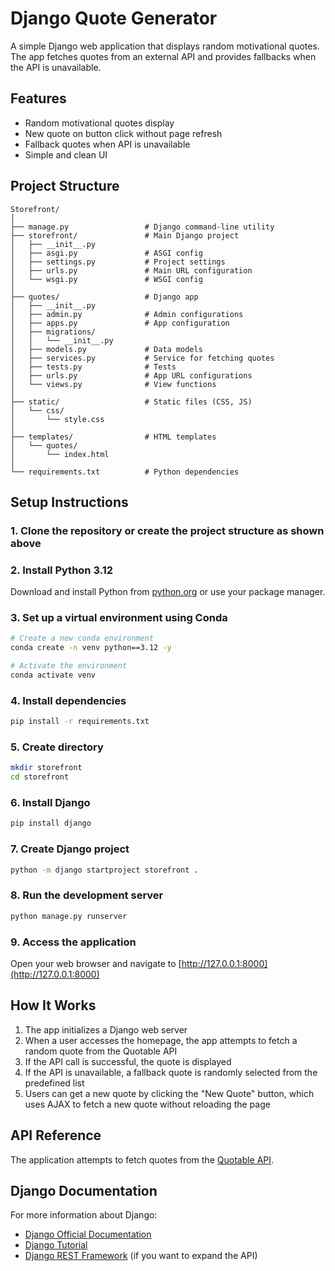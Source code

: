 # Django Quote Generator

A simple Django web application that displays random motivational quotes. The app fetches quotes from an external API and provides fallbacks when the API is unavailable.

## Features

- Random motivational quotes display
- New quote on button click without page refresh
- Fallback quotes when API is unavailable
- Simple and clean UI

## Project Structure

```
Storefront/
│
├── manage.py                 # Django command-line utility
├── storefront/               # Main Django project
│   ├── __init__.py
│   ├── asgi.py               # ASGI config
│   ├── settings.py           # Project settings
│   ├── urls.py               # Main URL configuration
│   └── wsgi.py               # WSGI config
│
├── quotes/                   # Django app
│   ├── __init__.py
│   ├── admin.py              # Admin configurations
│   ├── apps.py               # App configuration
│   ├── migrations/
│   │   └── __init__.py
│   ├── models.py             # Data models
│   ├── services.py           # Service for fetching quotes
│   ├── tests.py              # Tests
│   ├── urls.py               # App URL configurations
│   └── views.py              # View functions
│
├── static/                   # Static files (CSS, JS)
│   └── css/
│       └── style.css
│
├── templates/                # HTML templates
│   └── quotes/
│       └── index.html
│
└── requirements.txt          # Python dependencies
```

## Setup Instructions

### 1. Clone the repository or create the project structure as shown above

### 2. Install Python 3.12
Download and install Python from [python.org](https://www.python.org/downloads/) or use your package manager.

### 3. Set up a virtual environment using Conda

```bash
# Create a new conda environment
conda create -n venv python==3.12 -y

# Activate the environment
conda activate venv
```

### 4. Install dependencies

```bash
pip install -r requirements.txt
```

### 5. Create directory

```bash
mkdir storefront
cd storefront
```
### 6. Install Django
```bash
pip install django
```

### 7. Create Django project
```bash
python -m django startproject storefront .
``` 

### 8. Run the development server

```bash
python manage.py runserver
```

### 9. Access the application

Open your web browser and navigate to [http://127.0.0.1:8000](http://127.0.0.1:8000)

## How It Works

1. The app initializes a Django web server
2. When a user accesses the homepage, the app attempts to fetch a random quote from the Quotable API
3. If the API call is successful, the quote is displayed
4. If the API is unavailable, a fallback quote is randomly selected from the predefined list
5. Users can get a new quote by clicking the "New Quote" button, which uses AJAX to fetch a new quote without reloading the page

## API Reference

The application attempts to fetch quotes from the [Quotable API](https://api.quotable.io/random).

## Django Documentation

For more information about Django:
- [Django Official Documentation](https://docs.djangoproject.com/)
- [Django Tutorial](https://docs.djangoproject.com/en/4.2/intro/tutorial01/)
- [Django REST Framework](https://www.django-rest-framework.org/) (if you want to expand the API)

 